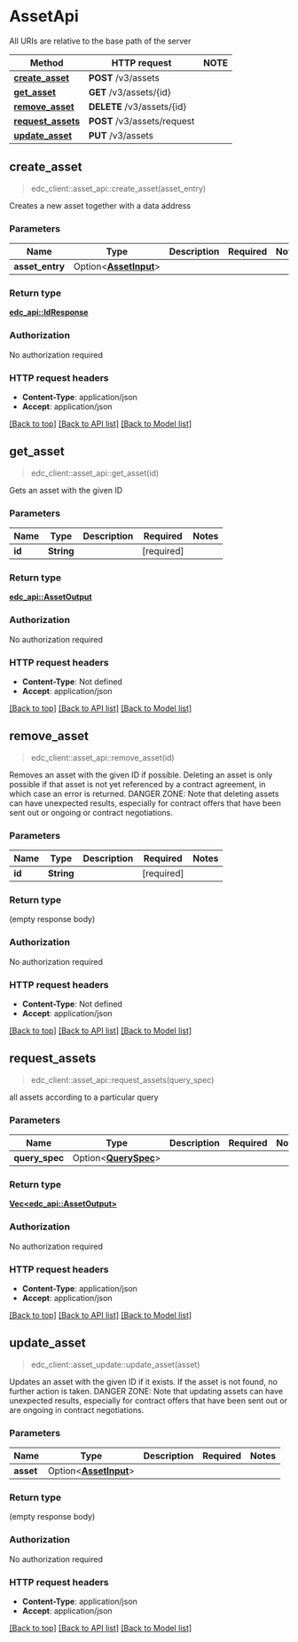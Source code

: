 # AssetApi

All URIs are relative to the base path of the server

| Method                                                           | HTTP request                | NOTE |
|------------------------------------------------------------------|-----------------------------|------|
| [**create_asset**](AssetApi.md#create_asset)                     | **POST** /v3/assets         |      |
| [**get_asset**](AssetApi.md#get_asset)                           | **GET** /v3/assets/{id}     |      |
| [**remove_asset**](AssetApi.md#remove_asset)                     | **DELETE** /v3/assets/{id}  |      |
| [**request_assets**](AssetApi.md#request_assets)                 | **POST** /v3/assets/request |      |
| [**update_asset**](AssetApi.md#update_asset)                     | **PUT** /v3/assets          |      |

## create_asset

> edc_client::asset_api::create_asset(asset_entry)


Creates a new asset together with a data address

### Parameters


| Name            | Type                                               | Description | Required | Notes |
|-----------------|----------------------------------------------------|-------------|----------|-------|
| **asset_entry** | Option<[**AssetInput**](../edc_api/AssetInput.md)> |             |          |       |

### Return type

[**edc_api::IdResponse**](../edc_api/IdResponse.md)

### Authorization

No authorization required

### HTTP request headers

- **Content-Type**: application/json
- **Accept**: application/json

[[Back to top]](#assetapi) [[Back to API list]](../../crates/edc_client/README.md#documentation-for-api-endpoints) [[Back to Model list]](../../crates/edc_api/README.md#documentation-for-models)



## get_asset

> edc_client::asset_api::get_asset(id)


Gets an asset with the given ID

### Parameters


| Name   | Type        | Description | Required   | Notes |
|--------|-------------|-------------|------------|-------|
| **id** | **String**  |             | [required] |       |

### Return type

[**edc_api::AssetOutput**](../edc_api/AssetOutput.md)

### Authorization

No authorization required

### HTTP request headers

- **Content-Type**: Not defined
- **Accept**: application/json

[[Back to top]](#assetapi) [[Back to API list]](../../crates/edc_client/README.md#documentation-for-api-endpoints) [[Back to Model list]](../../crates/edc_api/README.md#documentation-for-models)



## remove_asset

> edc_client::asset_api::remove_asset(id)


Removes an asset with the given ID if possible. Deleting an asset is only possible if that asset is not yet referenced by a contract agreement, in which case an error is returned. DANGER ZONE: Note that deleting assets can have unexpected results, especially for contract offers that have been sent out or ongoing or contract negotiations.

### Parameters


| Name   | Type       | Description | Required   | Notes |
|--------|------------|-------------|------------|-------|
| **id** | **String** |             | [required] |       |

### Return type

 (empty response body)

### Authorization

No authorization required

### HTTP request headers

- **Content-Type**: Not defined
- **Accept**: application/json

[[Back to top]](#assetapi) [[Back to API list]](../../crates/edc_client/README.md#documentation-for-api-endpoints) [[Back to Model list]](../../crates/edc_api/README.md#documentation-for-models)



## request_assets

> edc_client::asset_api::request_assets(query_spec)


 all assets according to a particular query

### Parameters


| Name           | Type                                             | Description | Required | Notes |
|----------------|--------------------------------------------------|-------------|----------|-------|
| **query_spec** | Option<[**QuerySpec**](../edc_api/QuerySpec.md)> |             |          |       |

### Return type

[**Vec<edc_api::AssetOutput>**](../edc_api/AssetOutput.md)

### Authorization

No authorization required

### HTTP request headers

- **Content-Type**: application/json
- **Accept**: application/json

[[Back to top]](#assetapi) [[Back to API list]](../../crates/edc_client/README.md#documentation-for-api-endpoints) [[Back to Model list]](../../crates/edc_api/README.md#documentation-for-models)



## update_asset

> edc_client::asset_update::update_asset(asset)


Updates an asset with the given ID if it exists. If the asset is not found, no further action is taken. DANGER ZONE: Note that updating assets can have unexpected results, especially for contract offers that have been sent out or are ongoing in contract negotiations.

### Parameters


| Name      | Type                                               | Description | Required | Notes |
|-----------|----------------------------------------------------|-------------|----------|-------|
| **asset** | Option<[**AssetInput**](../edc_api/AssetInput.md)> |             |          |       |

### Return type

 (empty response body)

### Authorization

No authorization required

### HTTP request headers

- **Content-Type**: application/json
- **Accept**: application/json

[[Back to top]](#assetapi) [[Back to API list]](../../crates/edc_client/README.md#documentation-for-api-endpoints) [[Back to Model list]](../../crates/edc_api/README.md#documentation-for-models)

